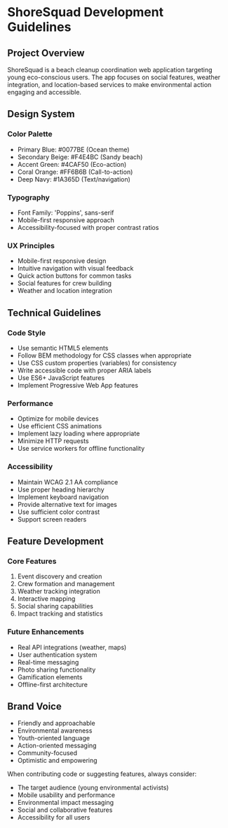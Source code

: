 <!-- Use this file to provide workspace-specific custom instructions to Copilot. For more details, visit https://code.visualstudio.com/docs/copilot/copilot-customization#_use-a-githubcopilotinstructionsmd-file -->

# ShoreSquad Development Guidelines

## Project Overview
ShoreSquad is a beach cleanup coordination web application targeting young eco-conscious users. The app focuses on social features, weather integration, and location-based services to make environmental action engaging and accessible.

## Design System

### Color Palette
- Primary Blue: #0077BE (Ocean theme)
- Secondary Beige: #F4E4BC (Sandy beach)
- Accent Green: #4CAF50 (Eco-action)
- Coral Orange: #FF6B6B (Call-to-action)
- Deep Navy: #1A365D (Text/navigation)

### Typography
- Font Family: 'Poppins', sans-serif
- Mobile-first responsive approach
- Accessibility-focused with proper contrast ratios

### UX Principles
- Mobile-first responsive design
- Intuitive navigation with visual feedback
- Quick action buttons for common tasks
- Social features for crew building
- Weather and location integration

## Technical Guidelines

### Code Style
- Use semantic HTML5 elements
- Follow BEM methodology for CSS classes when appropriate
- Use CSS custom properties (variables) for consistency
- Write accessible code with proper ARIA labels
- Use ES6+ JavaScript features
- Implement Progressive Web App features

### Performance
- Optimize for mobile devices
- Use efficient CSS animations
- Implement lazy loading where appropriate
- Minimize HTTP requests
- Use service workers for offline functionality

### Accessibility
- Maintain WCAG 2.1 AA compliance
- Use proper heading hierarchy
- Implement keyboard navigation
- Provide alternative text for images
- Use sufficient color contrast
- Support screen readers

## Feature Development

### Core Features
1. Event discovery and creation
2. Crew formation and management
3. Weather tracking integration
4. Interactive mapping
5. Social sharing capabilities
6. Impact tracking and statistics

### Future Enhancements
- Real API integrations (weather, maps)
- User authentication system
- Real-time messaging
- Photo sharing functionality
- Gamification elements
- Offline-first architecture

## Brand Voice
- Friendly and approachable
- Environmental awareness
- Youth-oriented language
- Action-oriented messaging
- Community-focused
- Optimistic and empowering

When contributing code or suggesting features, always consider:
- The target audience (young environmental activists)
- Mobile usability and performance
- Environmental impact messaging
- Social and collaborative features
- Accessibility for all users

